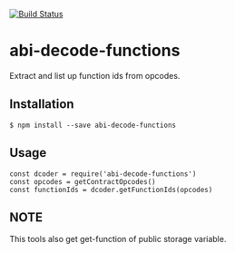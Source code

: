 [![Build Status](https://travis-ci.org/abi-decoder/abi-decode-functions.svg?branch=master)](https://travis-ci.org/abi-decoder/abi-decode-functions)

# abi-decode-functions
Extract and list up function ids from opcodes.

## Installation

```
$ npm install --save abi-decode-functions
```

## Usage

```
const dcoder = require('abi-decode-functions')
const opcodes = getContractOpcodes()
const functionIds = dcoder.getFunctionIds(opcodes)
```

## NOTE
This tools also get get-function of public storage variable.
